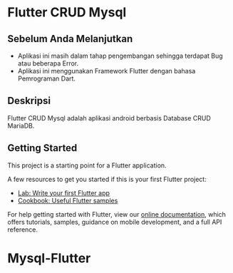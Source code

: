 # Flutter CRUD Mysql

Sebelum Anda Melanjutkan
------
* Aplikasi ini masih dalam tahap pengembangan sehingga terdapat Bug atau beberapa Error.<br>
* Aplikasi ini menggunakan Framework Flutter dengan bahasa Pemrograman Dart.<br>

Deskripsi
---------

Flutter CRUD Mysql adalah aplikasi android berbasis Database CRUD MariaDB.

## Getting Started

This project is a starting point for a Flutter application.

A few resources to get you started if this is your first Flutter project:

- [Lab: Write your first Flutter app](https://flutter.dev/docs/get-started/codelab)
- [Cookbook: Useful Flutter samples](https://flutter.dev/docs/cookbook)

For help getting started with Flutter, view our 
[online documentation](https://flutter.dev/docs), which offers tutorials, 
samples, guidance on mobile development, and a full API reference.
# Mysql-Flutter
